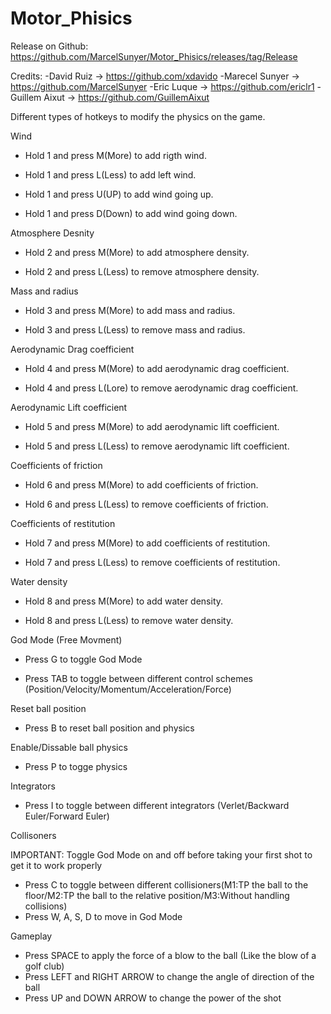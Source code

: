 # Motor_Phisics

Release on Github: https://github.com/MarcelSunyer/Motor_Phisics/releases/tag/Release

Credits:
-David Ruiz -> https://github.com/xdavido
-Marecel Sunyer -> https://github.com/MarcelSunyer
-Eric Luque -> https://github.com/ericlr1
-Guillem Aixut -> https://github.com/GuillemAixut

Different types of hotkeys to modify the physics on the game.

Wind

- Hold 1 and press M(More) to add rigth wind.

- Hold 1 and press L(Less) to add left wind.

- Hold 1 and press U(UP) to add wind going up.

- Hold 1 and press D(Down) to add wind going down.


Atmosphere Desnity

- Hold 2 and press M(More) to add atmosphere density.

- Hold 2 and press L(Less) to remove atmosphere density.


Mass and radius

- Hold 3 and press M(More) to add mass and radius.

- Hold 3 and press L(Less) to remove mass and radius.


Aerodynamic Drag coefficient

- Hold 4 and press M(More) to add aerodynamic drag coefficient.

- Hold 4 and press L(Lore) to remove aerodynamic drag coefficient.

Aerodynamic Lift coefficient


- Hold 5 and press M(More) to add aerodynamic lift coefficient.

- Hold 5 and press L(Less) to remove aerodynamic lift coefficient.


Coefficients of friction

- Hold 6 and press M(More) to add coefficients of friction.

- Hold 6 and press L(Less) to remove coefficients of friction.


Coefficients of restitution

- Hold 7 and press M(More) to add coefficients of restitution.

- Hold 7 and press L(Less) to remove coefficients of restitution.


Water density

- Hold 8 and press M(More) to add water density.

- Hold 8 and press L(Less) to remove water density.


God Mode (Free Movment)

- Press G to toggle God Mode

- Press TAB to toggle between different control schemes (Position/Velocity/Momentum/Acceleration/Force)


Reset ball position

- Press B to reset ball position and physics


Enable/Dissable ball physics

- Press P to togge physics


Integrators

- Press I to toggle between different integrators (Verlet/Backward Euler/Forward Euler)


Collisoners

IMPORTANT: Toggle God Mode on and off before taking your first shot to get it to work properly

- Press C to toggle between different collisioners(M1:TP the ball to the floor/M2:TP the ball to the relative position/M3:Without handling collisions)
- Press W, A, S, D to move in God Mode

Gameplay

- Press SPACE to apply the force of a blow to the ball (Like the blow of a golf club)
- Press LEFT and RIGHT ARROW to change the angle of direction of the ball
- Press UP and DOWN ARROW to change the power of the shot




